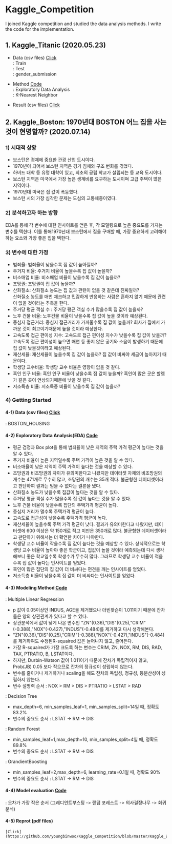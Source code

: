 # Kaggle_Competition
 I joined Kaggle competition and studied the data analysis methods. I write the code for the implementation.

## 1. Kaggle_Titanic (2020.05.23)  
- Data (csv files)   [Click](https://github.com/youngbinwoo/Kaggle_Competition/tree/master/Kaggle_Titanic/Data)  
 : Train  
 : Test  
 : gender_submission

- Method   [Code](https://github.com/youngbinwoo/Kaggle_Competition/tree/master/Kaggle_Titanic/Code)    
 : Exploratory Data Analysis   
 : K-Nearest Neighbor 

- Result (csv files)    [Click](https://github.com/youngbinwoo/Kaggle_Competition/tree/master/Kaggle_Titanic/Result) 

## 2. Kaggle_Boston: 1970년대 BOSTON 어느 집을 사는 것이 현명할까? (2020.07.14)     
### 1) 시대적 상황 
- 보스턴은 경제에 중요한 관광 산업 도시이다.   
- 1970년이 되어서 보스턴 지역은 경기 침체와 구조 변화를 겪었다.  
- 하버드 대학 등 유명 대학이 있고, 최초의 공립 학교가 설립되는 등 교육 도시이다.   
- 보스턴 지역은 미국에서 가장 높은 생계비를 요구하는 도시이며 고급 주택이 많은 지역이다.   
- 1970년대 미국은 집 값이 폭등했다.   
- 보스턴 시의 가장 심각한 문제는 도심의 교통체증이였다. 

### 2) 분석하고자 하는 방향
EDA를 통해 각 변수에 대한 인사이트를 얻은 후, 각 모델링으로 높은 중요도를 가지는 변수를 택한다. 이를 통해1970년대 보스턴에서 집을 구매할 때, 가장 중요하게 고려해야하는 요소와 가장 좋은 집을 택한다.   

### 3) 변수에 대한 가정   
- 범죄율: 범죄율이 낮을수록 집 값이 높아질까?  
- 주거지 비율: 주거지 비율이 높을수록 집 값이 높을까?  
- 비소매업 비율: 비소매업 비율이 낮을수록 집 값이 높을까?  
- 조망권: 조망권이 집 값이 높을까?  
- 산화질소: 산화질소 농도는 집 값과 관련이 없을 것 같은데 진짜일까?   
산화질소 농도를 매번 체크하고 민감하게 반응하는 사람은 흔하지 않기 때문에 관련이 없을 것이라는 추측을 한다.     
- 주거당 평균 객실 수 : 주거당 평균 객실 수가 많을수록 집 값이 높을까?  
- 노후 건물 비율: 노후건물 비율이 낮을수록 집 값이 높을 것이라 예상된다.  
- 중심지 접근거리: 중심지 접근거리가 가까울수록 집 값이 높을까? 회사가 집에서 가까운 것이 최고이기때문에 높을 것이라 예상한다.   
- 고속도록 접근 편이성 지수: 고속도로 접근 편이성 지수가 낮을수록 집 값이 낮을까? 고속도록 접근 편이성이 높으면 매연 등 좋지 않은 공기와 소음이 발생하기 때문에 집 값이 낮을것이라고 예상된다.   
- 재산세율: 재산세율이 높을수록 집 값이 높을까? 집 값이 비싸야 세금이 높아지기 때문이다.  
- 학생당 교수비율: 학생당 교수 비율은 영향이 없을 것 같다.   
- 흑인 인구 비율: 흑인 인구 비율이 낮을수록 집 값이 높을까? 흑인이 많은 곳은 할렘가 같은 곳이 연상되기때문에 낮을 것 같다.  
- 저소득층 비율: 저소득증 비율이 낮을수록 집 값이 높을까?  
  
  
### 4) Getting Started 
#### 4-1) Data (csv files)    [Click](https://github.com/youngbinwoo/Kaggle_Competition/tree/master/Kaggle_Boston/Data)   
  : BOSTON_HOUSING

#### 4-2) Exploratory Data Analysis(EDA)   [Code](https://github.com/youngbinwoo/Kaggle_Competition/tree/master/Kaggle_Boston/EDA)  
- 평균 검정과 Box plot을 통해 범죄율이 낮은 지역의 주택 가격 평균이 높다는 것을 알 수 있다.    
- 주거지 비율이 높은 지역일수록 주택 가격이 높은 것을 알 수 있다.    
- 비소매율이 낮은 지역이 주택 가격이 높다는 것을 예상할 수 있다.   
- 조망권과 비조망권의 차이가 유의미한다고 나왔지만 데이터셋 자체의 비조망권의 개수는 471개로 무수히 많고, 조망권의 개수는 35개 적다. 불균형한 데이터셋이라고 판단하여 결과는 믿을 수 없다는 결론을 냈다.    
- 산화질소 농도가 낮을수록 집값이 높다는 것을 알 수 있다.  
- 주거당 평균 객실 수가 많을수록  집 값이 높다는 것을 알 수 있다.  
- 노후 건물 비율이 낮을수록 집단의 주택가격 평균이 높다.  
- 중심지 거리가 멀수록 주택가격 평균이 높다.  
- 고속도로 접근성이 낮을수록 주택가격 평균이 높다.  
- 재산세율이 높을수록 주택 가격 평균이 낮다. 결과가 유의미한다고 나왔지만, 데이터셋에 600 이상은 약 150개로 적고 미만은 350개로 많다. 불균형한 데이터셋이라고 판단하기 위해서는 더 확연한 차이가 나야한다. 
- 학생당 교수 비율이 작을수록 집 값이 높다는 것을 예상할 수 있다. 상식적으로는 학생당 교수 비율이 높아야 좋은 학군이고, 집값이 높을 것이라 예측되는데 다시 생각해보니 좋은 학교일수록 학생수가 무수히 많다. 그러므로 학생당 교수 비율이 적을수록 집 값이 높다는 인사이트를 얻었다.    
- 흑인이 많은 집단의 집 값이 더 비싸다는 편견을 깨는 인사이트를 얻었다.   
- 저소득층 비율이 낮을수록 집 값이 더 비싸다는 인사이트를 얻었다.  

#### 4-3) Modeling Method    [Code](https://github.com/youngbinwoo/Kaggle_Competition/tree/master/Kaggle_Boston/Modeling)    
 : Multiple Linear Regression
- p 값이 0.05이상인 INDUS, AGE을 제거했으나 더빈왓슨이 1.011이기 때문에 잔차들은 양의  상관관계가 있다고 할 수 있다.  
- 상관분석에서 값이 낮게 나온 변수인 "ZN"(0.36),"DIS"(0.25),"CRIM"(-0.388),"NOX"(-0.427),"INDUS"(-0.484)를 제거하고 다시 생각해본다.  
- "ZN"(0.36),"DIS"(0.25),"CRIM"(-0.388),"NOX"(-0.427),"INDUS"(-0.484)를 제거하여도 수정된R-squaired 값은 늘어나지 않고, 줄어든다.  
- 가장 R-squaired가 가장 크도록 하는 변수는 CRIM, ZN, NOX, RM, DIS, RAD, TAX, PTRATIO, B, LSTAT이다.  
- 하지만, Durbin-Watson 값이 1.011이기 때문에 잔차가 독립적이지 않고, Prob(JB) 0.05 보다 작으므로 잔차의 정규성이 성립하지 않는다.  
- 변수를 줄이거나 제거하거나 scaling을 해도 잔차의 독립성, 정규성, 등분산성이 성립하지 않는다.    
- 변수 설명력 순서 : NOX > RM > DIS > PTRATIO > LSTAT > RAD       

 : Decision Tree    
 - max_depth=6, min_samples_leaf=1, min_samples_split=14일 때, 정확도 83.2%     
 - 변수의 중요도 순서 : LSTAT -> RM -> DIS   
 
 : Random Forest   
 - min_samples_leaf=1,max_depth=10, min_samples_split=4일 때, 정확도 89.8%      
 - 변수의 중요도 순서 : LSTAT -> RM -> DIS     
 
 : GrandientBoosting     
 - min_samples_leaf=2,max_depth=6, learning_rate=0.1일 때, 정확도 90%  
 - 변수의 중요도 순서 : LSTAT -> RM -> DIS   
  
#### 4-4) Model evaluation    [Code](https://github.com/youngbinwoo/Kaggle_Competition/tree/master/Kaggle_Boston/Model%20evaluation)
: 오차가 가장 작은 순서 (그레디언트부스팅 -> 랜덤 포레스트 -> 의사결정나무 -> 회귀분석)

#### 4-5) Reprot (pdf files)  
    [Click] (https://github.com/youngbinwoo/Kaggle_Competition/blob/master/Kaggle_Boston/Boston%20Report.pdf)   

